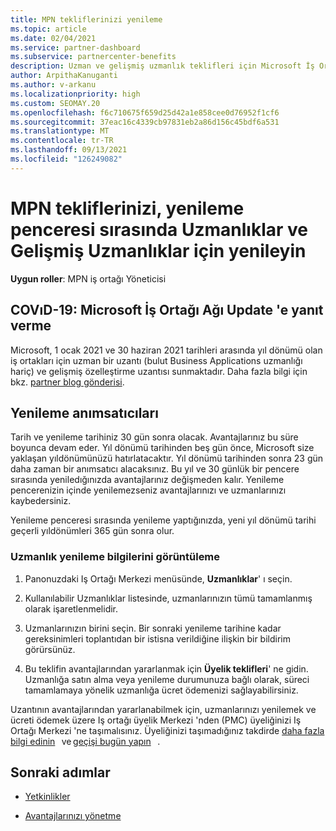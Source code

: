 ```yaml
---
title: MPN tekliflerinizi yenileme
ms.topic: article
ms.date: 02/04/2021
ms.service: partner-dashboard
ms.subservice: partnercenter-benefits
description: Uzman ve gelişmiş uzmanlık teklifleri için Microsoft İş Ortağı Ağı (MPN) tekliflerini Yenile-yenileme penceresi, satın alma tarihi ve bir gün için yıldönümüne başlar.
author: ArpithaKanuganti
ms.author: v-arkanu
ms.localizationpriority: high
ms.custom: SEOMAY.20
ms.openlocfilehash: f6c710675f659d25d42a1e858cee0d76952f1cf6
ms.sourcegitcommit: 37eac16c4339cb97831eb2a86d156c45bdf6a531
ms.translationtype: MT
ms.contentlocale: tr-TR
ms.lasthandoff: 09/13/2021
ms.locfileid: "126249082"
---
```

# <a name="renew-your-mpn-offers-for-competencies-and-advanced-specializations-during-the-renewal-window"></a>MPN tekliflerinizi, yenileme penceresi sırasında Uzmanlıklar ve Gelişmiş Uzmanlıklar için yenileyin

**Uygun roller**: MPN iş ortağı Yöneticisi

## <a name="responding-to-covid-19-microsoft-partner-network-update"></a>COVıD-19: Microsoft İş Ortağı Ağı Update 'e yanıt verme

Microsoft, 1 ocak 2021 ve 30 haziran 2021 tarihleri arasında yıl dönümü olan iş ortakları için uzman bir uzantı (bulut Business Applications uzmanlığı hariç) ve gelişmiş özelleştirme uzantısı sunmaktadır. Daha fazla bilgi için bkz. [partner blog gönderisi](https://blogs.partner.microsoft.com/mpn/responding-to-covid-19-microsoft-partner-network/).

## <a name="renewal-reminders"></a>Yenileme anımsatıcıları

Tarih ve yenileme tarihiniz 30 gün sonra olacak. Avantajlarınız bu süre boyunca devam eder. Yıl dönümü tarihinden beş gün önce, Microsoft size yaklaşan yıldönümünüzü hatırlatacaktır. Yıl dönümü tarihinden sonra 23 gün daha zaman bir anımsatıcı alacaksınız. Bu yıl ve 30 günlük bir pencere sırasında yeniledığınızda avantajlarınız değişmeden kalır. Yenileme pencerenizin içinde yenilemezseniz avantajlarınızı ve uzmanlarınızı kaybedersiniz.

Yenileme penceresi sırasında yenileme yaptığınızda, yeni yıl dönümü tarihi geçerli yıldönümleri 365 gün sonra olur.

### <a name="how-to-view-competency-renewal-information"></a>Uzmanlık yenileme bilgilerini görüntüleme

1. Panonuzdaki Iş Ortağı Merkezi menüsünde, **Uzmanlıklar**' ı seçin.  

2. Kullanılabilir Uzmanlıklar listesinde, uzmanlarınızın tümü tamamlanmış olarak işaretlenmelidir.  

3. Uzmanlarınızın birini seçin. Bir sonraki yenileme tarihine kadar gereksinimleri toplantıdan bir istisna verildiğine ilişkin bir bildirim görürsünüz.

4. Bu teklifin avantajlarından yararlanmak için **Üyelik teklifleri**' ne gidin. Uzmanlığa satın alma veya yenileme durumunuza bağlı olarak, süreci tamamlamaya yönelik uzmanlığa ücret ödemenizi sağlayabilirsiniz.

Uzantının avantajlarından yararlanabilmek için, uzmanlarınızı yenilemek ve ücreti ödemek üzere Iş ortağı üyelik Merkezi 'nden (PMC) üyeliğinizi Iş Ortağı Merkezi 'ne taşımalısınız. Üyeliğinizi taşımadığınız takdirde [daha fazla bilgi edinin](partner-membership-center-retirement-faq.md)   ve [geçişi bugün yapın](https://partners.microsoft.com/partnerprogram/Welcome.aspx)   .  

## <a name="next-steps"></a>Sonraki adımlar

- [Yetkinlikler](learn-about-competencies.md)

- [Avantajlarınızı yönetme](manage-your-partner-network-benefits.md)


